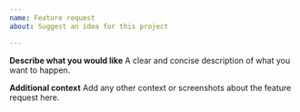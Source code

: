 ```yaml
---
name: Feature request
about: Suggest an idea for this project

---
```


**Describe what you would like**
A clear and concise description of what you want to happen.

**Additional context**
Add any other context or screenshots about the feature request here.
